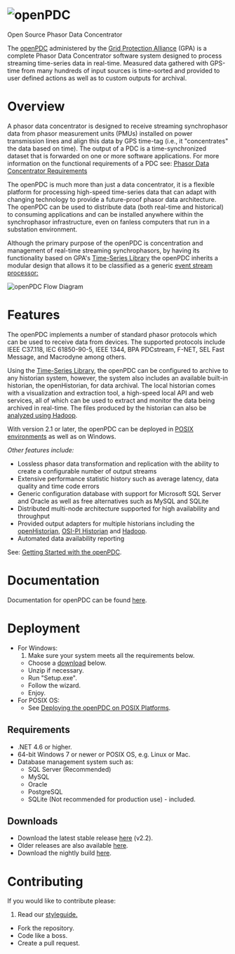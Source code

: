 # ![openPDC](https://www.gridprotectionalliance.org/images/products/openPDC.png)

Open Source Phasor Data Concentrator

The [openPDC](https://www.gridprotectionalliance.org/products.asp#PDC) administered by the [Grid Protection Alliance](https://www.gridprotectionalliance.org/) (GPA) is a complete Phasor Data Concentrator software system designed to process streaming time-series data in real-time. Measured data gathered with GPS-time from many hundreds of input sources is time-sorted and provided to user defined actions as well as to custom outputs for archival.

# Overview

A phasor data concentrator is designed to receive streaming synchrophasor data from phasor measurement units (PMUs) installed on power transmission lines and align this data by GPS time-tag (i.e., it "concentrates" the data based on time). The output of a PDC is a time-synchronized dataset that is forwarded on one or more software applications. For more information on the functional requirements of a PDC see: [Phasor Data Concentrator Requirements](http://www.gridprotectionalliance.org/docs/products/openPDC/C37.244-2013.pdf)

The openPDC is much more than just a data concentrator, it is a flexible platform for processing high-speed time-series data that can adapt with changing technology to provide a future-proof phasor data architecture. The openPDC can be used to distribute data (both real-time and historical) to consuming applications and can be installed anywhere within the synchrophasor infrastructure, even on fanless computers that run in a substation environment.

Although the primary purpose of the openPDC is concentration and management of real-time streaming synchrophasors, by having its functionality based on GPA's [Time-Series Library](http://www.gridprotectionalliance.org/technology.asp#TSL) the openPDC inherits a modular design that allows it to be classified as a generic [event stream processor: ](http://en.wikipedia.org/wiki/Event_stream_processing)

![openPDC Flow Diagram](http://www.gridprotectionalliance.org/docs/products/openPDC/FlowDiagram.png)

# Features
The openPDC implements a number of standard phasor protocols which can be used to receive data from devices. The supported protocols include IEEE C37.118, IEC 61850-90-5, IEEE 1344, BPA PDCstream, F-NET, SEL Fast Message, and Macrodyne among others.

Using the [Time-Series Library](http://www.gridprotectionalliance.org/technology.asp#TSL), the openPDC can be configured to archive to any historian system, however, the system also includes an available built-in historian, the openHistorian, for data archival. The local historian comes with a visualization and extraction tool, a high-speed local API and web services, all of which can be used to extract and monitor the data being archived in real-time. The files produced by the historian can also be [analyzed using Hadoop](https://github.com/GridProtectionAlliance/openPDC/blob/master/Source/Documentation/wiki/Developers_Using_Hadoop.md).

With version 2.1 or later, the openPDC can be deployed in [POSIX environments](http://www.gridprotectionalliance.org/docs/products/openPDC/openPDConPOSIX.pdf) as well as on Windows.

*Other features include:*

* Lossless phasor data transformation and replication with the ability to create a configurable number of output streams
* Extensive performance statistic history such as average latency, data quality and time code errors
* Generic configuration database with support for Microsoft SQL Server and Oracle as well as free alternatives such as MySQL and SQLite
* Distributed multi-node architecture supported for high availability and throughput
* Provided output adapters for multiple historians including the [openHistorian](http://www.gridprotectionalliance.org/products.asp#Historian), [OSI-PI Historian](http://www.osisoft.com/) and [Hadoop](http://hadoop.apache.org/).
* Automated data availability reporting

See: [Getting Started with the openPDC](https://github.com/GridProtectionAlliance/openPDC/blob/master/Source/Documentation/wiki/Getting_Started.md).

# Documentation

Documentation for openPDC can be found [here](https://github.com/GridProtectionAlliance/openPDC/blob/master/Source/Documentation/wiki/openPDC_Documentation_Home.md).

# Deployment

* For Windows:
  1. Make sure your system meets all the requirements below.
  * Choose a [download](#downloads) below.
  * Unzip if necessary.
  * Run "Setup.exe".
  * Follow the wizard.
  * Enjoy.
* For POSIX OS:
  * See [Deploying the openPDC on POSIX Platforms](http://www.gridprotectionalliance.org/docs/products/openPDC/openPDConPOSIX.pdf).

## Requirements

* .NET 4.6 or higher.
* 64-bit Windows 7 or newer or POSIX OS, e.g. Linux or Mac.
* Database management system such as:
  * SQL Server (Recommended)
  * MySQL
  * Oracle
  * PostgreSQL
  * SQLite (Not recommended for production use) - included.

## Downloads

* Download the latest stable release [here](https://github.com/GridProtectionAlliance/openPDC/releases/tag/v2.2) (v2.2).
* Older releases are also available [here](http://openpdc.codeplex.com/releases/view/615595).
* Download the nightly build [here](http://www.gridprotectionalliance.org/nightlybuilds/openPDC/Beta-VS2012/Synchrophasor.Installs.zip).

# Contributing
If you would like to contribute please:

1. Read our [styleguide.](https://www.gridprotectionalliance.org/docs/GPA_Coding_Guidelines_2011_03.pdf)
* Fork the repository.
* Code like a boss.
* Create a pull request.
